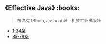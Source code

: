 <h2>《Effective Java》 :books: </h2> 

> 布洛克 (Bloch, Joshua) 著    机械工业出版社

* <a href="https://github.com/wuping5719/MyCNBlogs/blob/master/Reading-Notes/EffectiveJava/EffectiveJava01_34.md">1-34条</a>
* <a href="https://github.com/wuping5719/MyCNBlogs/blob/master/Reading-Notes/EffectiveJava/EffectiveJava35_78.md">35-78条</a>
